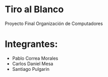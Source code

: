 # Tiro al Blanco
Proyecto Final Organización de Computadores
# Integrantes: 
- Pablo Correa Morales
- Carlos Daniel Mesa
- Santiago Pulgarin
